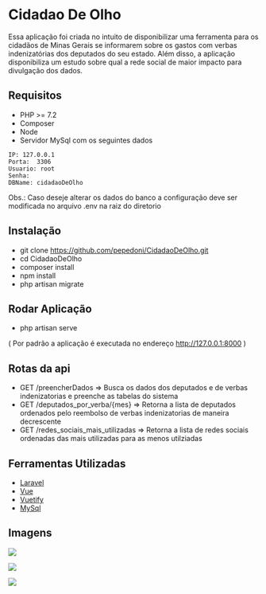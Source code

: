 # Cidadao De Olho

Essa aplicação foi criada no intuito de disponibilizar uma ferramenta para os cidadãos de Minas Gerais se informarem 
sobre os gastos com verbas indenizatórias dos deputados do seu estado. Além disso, a aplicação disponibiliza um estudo
sobre qual a rede social de maior impacto para divulgação dos dados.

## Requisitos
- PHP >= 7.2
- Composer 
- Node
- Servidor MySql com os seguintes dados 
```
IP: 127.0.0.1
Porta:  3306
Usuario: root
Senha: 
DBName: cidadaoDeOlho
```

Obs.: Caso deseje alterar os dados do banco a configuração deve ser modificada no arquivo .env na raiz do diretorio

## Instalação

- git clone https://github.com/pepedoni/CidadaoDeOlho.git
- cd CidadaoDeOlho
- composer install
- npm install
- php artisan migrate

## Rodar Aplicação
- php artisan serve

( Por padrão a aplicação é executada no endereço http://127.0.0.1:8000 )

## Rotas da api

- GET /preencherDados            => Busca os dados dos deputados e de verbas indenizatorias e preenche as tabelas do sistema
- GET /deputados_por_verba/{mes} => Retorna a lista de deputados ordenados pelo reembolso de verbas indenizatorias de maneira decrescente
- GET /redes_sociais_mais_utilizadas => Retorna a lista de redes sociais ordenadas das mais utilizadas para as menos utilziadas

## Ferramentas Utilizadas

- [Laravel](http://laravel.com) 
- [Vue](https://vuejs.org/)
- [Vuetify](https://vuetifyjs.com/pt-BR/)
- [MySql](https://www.mysql.com/)

## Imagens
![](https://user-images.githubusercontent.com/9373165/67168946-c64ee980-f37e-11e9-87db-340c8157cf1b.jpeg)

![](https://user-images.githubusercontent.com/9373165/67168976-e9799900-f37e-11e9-9b76-f61dc176b976.jpeg)

![](https://user-images.githubusercontent.com/9373165/67168999-f6968800-f37e-11e9-9c0d-aa533695a66a.jpeg)


